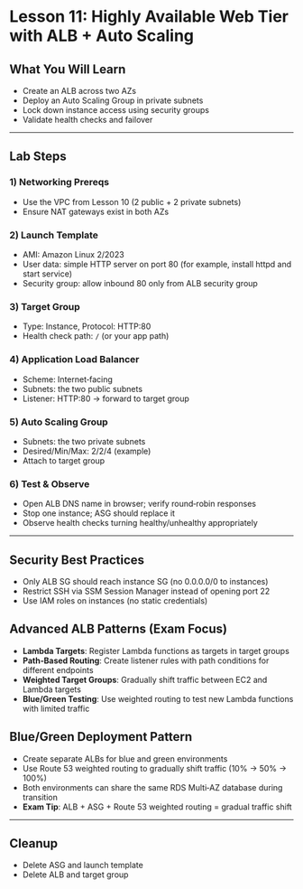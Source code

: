 # Lesson 11: Highly Available Web Tier with ALB + Auto Scaling

## What You Will Learn
- Create an ALB across two AZs
- Deploy an Auto Scaling Group in private subnets
- Lock down instance access using security groups
- Validate health checks and failover

---

## Lab Steps

### 1) Networking Prereqs
- Use the VPC from Lesson 10 (2 public + 2 private subnets)
- Ensure NAT gateways exist in both AZs

### 2) Launch Template
- AMI: Amazon Linux 2/2023
- User data: simple HTTP server on port 80 (for example, install httpd and start service)
- Security group: allow inbound 80 only from ALB security group

### 3) Target Group
- Type: Instance, Protocol: HTTP:80
- Health check path: `/` (or your app path)

### 4) Application Load Balancer
- Scheme: Internet‑facing
- Subnets: the two public subnets
- Listener: HTTP:80 → forward to target group

### 5) Auto Scaling Group
- Subnets: the two private subnets
- Desired/Min/Max: 2/2/4 (example)
- Attach to target group

### 6) Test & Observe
- Open ALB DNS name in browser; verify round‑robin responses
- Stop one instance; ASG should replace it
- Observe health checks turning healthy/unhealthy appropriately

---

## Security Best Practices
- Only ALB SG should reach instance SG (no 0.0.0.0/0 to instances)
- Restrict SSH via SSM Session Manager instead of opening port 22
- Use IAM roles on instances (no static credentials)

## Advanced ALB Patterns (Exam Focus)
- **Lambda Targets**: Register Lambda functions as targets in target groups
- **Path‑Based Routing**: Create listener rules with path conditions for different endpoints
- **Weighted Target Groups**: Gradually shift traffic between EC2 and Lambda targets
- **Blue/Green Testing**: Use weighted routing to test new Lambda functions with limited traffic

## Blue/Green Deployment Pattern
- Create separate ALBs for blue and green environments
- Use Route 53 weighted routing to gradually shift traffic (10% → 50% → 100%)
- Both environments can share the same RDS Multi‑AZ database during transition
- **Exam Tip**: ALB + ASG + Route 53 weighted routing = gradual traffic shift

---

## Cleanup
- Delete ASG and launch template
- Delete ALB and target group